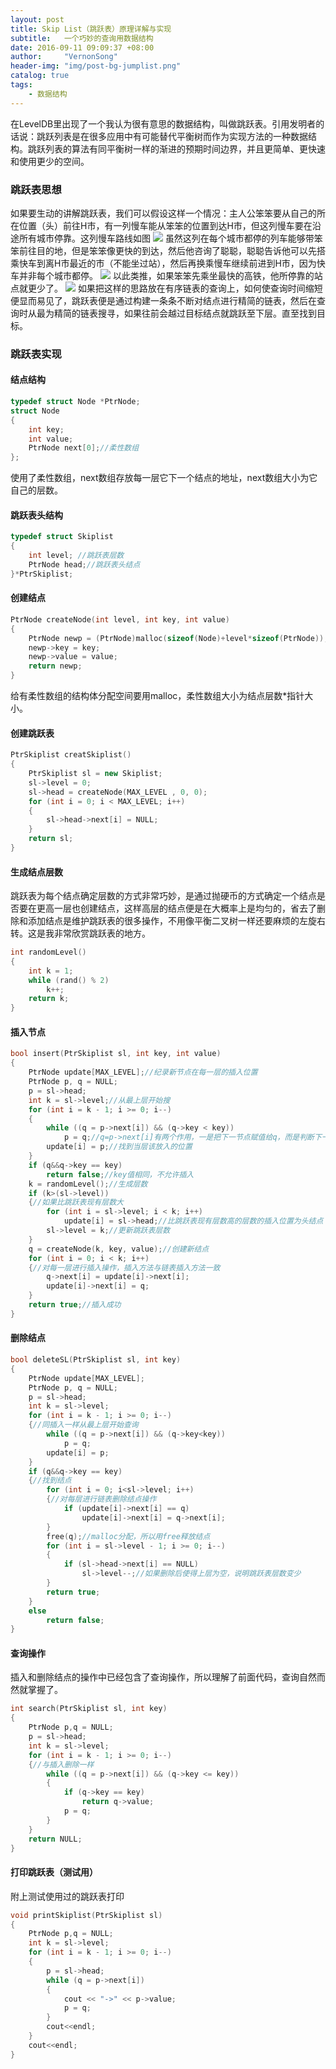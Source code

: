 ```yaml
---
layout: post
title: Skip List（跳跃表）原理详解与实现
subtitle:   一个巧妙的查询用数据结构
date: 2016-09-11 09:09:37 +08:00
author:     "VernonSong"
header-img: "img/post-bg-jumplist.png"
catalog: true
tags:
    - 数据结构
---
```

在LevelDB里出现了一个我认为很有意思的数据结构，叫做跳跃表。引用发明者的话说：跳跃列表是在很多应用中有可能替代平衡树而作为实现方法的一种数据结构。跳跃列表的算法有同平衡树一样的渐进的预期时间边界，并且更简单、更快速和使用更少的空间。

### 跳跃表思想
如果要生动的讲解跳跃表，我们可以假设这样一个情况：主人公笨笨要从自己的所在位置（头）前往H市，有一列慢车能从笨笨的位置到达H市，但这列慢车要在沿途所有城市停靠。这列慢车路线如图
![](https://github.com/VernonSong/Storage/blob/master/image/%E7%BB%98%E5%9B%BE1.jpg?raw=true)
虽然这列在每个城市都停的列车能够带笨笨前往目的地，但是笨笨像更快的到达，然后他咨询了聪聪，聪聪告诉他可以先搭乘快车到离H市最近的市（不能坐过站），然后再换乘慢车继续前进到H市，因为快车并非每个城市都停。
![](https://github.com/VernonSong/Storage/blob/master/image/%E7%BB%98%E5%9B%BE2.png?raw=true)
以此类推，如果笨笨先乘坐最快的高铁，他所停靠的站点就更少了。
![](https://github.com/VernonSong/Storage/blob/master/image/%E7%BB%98%E5%9B%BE3.png?raw=true)
如果把这样的思路放在有序链表的查询上，如何使查询时间缩短便显而易见了，跳跃表便是通过构建一条条不断对结点进行精简的链表，然后在查询时从最为精简的链表搜寻，如果往前会越过目标结点就跳跃至下层。直至找到目标。

### 跳跃表实现

#### 结点结构

```cpp
typedef struct Node *PtrNode;
struct Node
{
	int key;
	int value;
	PtrNode next[0];//柔性数组
};
```
使用了柔性数组，next数组存放每一层它下一个结点的地址，next数组大小为它自己的层数。

#### 跳跃表头结构

```cpp
typedef struct Skiplist
{
	int level; //跳跃表层数
	PtrNode head;//跳跃表头结点
}*PtrSkiplist;
```

#### 创建结点

```cpp
PtrNode createNode(int level, int key, int value)
{
	PtrNode newp = (PtrNode)malloc(sizeof(Node)+level*sizeof(PtrNode));
	newp->key = key;
	newp->value = value;
	return newp;
}
```
给有柔性数组的结构体分配空间要用malloc，柔性数组大小为结点层数*指针大小。

#### 创建跳跃表

```cpp
PtrSkiplist creatSkiplist()
{
	PtrSkiplist sl = new Skiplist;
	sl->level = 0;
	sl->head = createNode(MAX_LEVEL , 0, 0);
	for (int i = 0; i < MAX_LEVEL; i++)
	{
		sl->head->next[i] = NULL;
	}
	return sl;
}
```

#### 生成结点层数
跳跃表为每个结点确定层数的方式非常巧妙，是通过抛硬币的方式确定一个结点是否要在更高一层也创建结点，这样高层的结点便是在大概率上是均匀的，省去了删除和添加结点是维护跳跃表的很多操作，不用像平衡二叉树一样还要麻烦的左旋右转。这是我非常欣赏跳跃表的地方。

```cpp
int randomLevel()
{
	int k = 1;
	while (rand() % 2)
		k++;
	return k;
}
```

#### 插入节点

```cpp
bool insert(PtrSkiplist sl, int key, int value)
{
	PtrNode update[MAX_LEVEL];//纪录新节点在每一层的插入位置
	PtrNode p, q = NULL;
	p = sl->head;
	int k = sl->level;//从最上层开始搜
	for (int i = k - 1; i >= 0; i--)
	{
		while ((q = p->next[i]) && (q->key < key))
			p = q;//q=p->next[i]有两个作用，一是把下一节点赋值给q，而是判断下一节点是否为空
		update[i] = p;//找到当层该放入的位置
	}
	if (q&&q->key == key)
		return false;//key值相同，不允许插入
	k = randomLevel();//生成层数
	if (k>(sl->level))
	{//如果比跳跃表现有层数大
		for (int i = sl->level; i < k; i++)
			update[i] = sl->head;//比跳跃表现有层数高的层数的插入位置为头结点
		sl->level = k;//更新跳跃表层数
	}
	q = createNode(k, key, value);//创建新结点
	for (int i = 0; i < k; i++)
	{//对每一层进行插入操作，插入方法与链表插入方法一致
		q->next[i] = update[i]->next[i];
		update[i]->next[i] = q;
	}
	return true;//插入成功
}
```

#### 删除结点

```cpp
bool deleteSL(PtrSkiplist sl, int key)
{
	PtrNode update[MAX_LEVEL];
	PtrNode p, q = NULL;
	p = sl->head;
	int k = sl->level;
	for (int i = k - 1; i >= 0; i--)
	{//同插入一样从最上层开始查询
		while ((q = p->next[i]) && (q->key<key))
			p = q;
		update[i] = p;
	}
	if (q&&q->key == key)
	{//找到结点
		for (int i = 0; i<sl->level; i++)
		{//对每层进行链表删除结点操作
			if (update[i]->next[i] == q)
				update[i]->next[i] = q->next[i];
		}
		free(q);//malloc分配，所以用free释放结点
		for (int i = sl->level - 1; i >= 0; i--)
		{
			if (sl->head->next[i] == NULL)
				sl->level--;//如果删除后使得上层为空，说明跳跃表层数变少
		}
		return true;
	}
	else
		return false;
}
```
#### 查询操作
插入和删除结点的操作中已经包含了查询操作，所以理解了前面代码，查询自然而然就掌握了。

```cpp
int search(PtrSkiplist sl, int key)
{
	PtrNode p,q = NULL;
	p = sl->head;
	int k = sl->level;
	for (int i = k - 1; i >= 0; i--)
	{//与插入删除一样
		while ((q = p->next[i]) && (q->key <= key))
		{
			if (q->key == key)
				return q->value;
			p = q;
		}
	}         
	return NULL;
}
```

#### 打印跳跃表（测试用）
附上测试使用过的跳跃表打印

```cpp
void printSkiplist(PtrSkiplist sl)
{
    PtrNode p,q = NULL;
	int k = sl->level;
	for (int i = k - 1; i >= 0; i--)
	{
		p = sl->head;
		while (q = p->next[i])
		{
			cout << "->" << p->value;
			p = q;
		}
		cout<<endl;
	}
	cout<<endl;
}
```